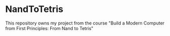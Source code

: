 # NandToTetris
This repository owns my project from the course "Build a Modern Computer from First Principles: From Nand to Tetris" 
